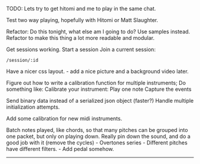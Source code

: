 TODO: Lets try to get hitomi and me to play in the same chat. 

Test two way playing, hopefully with Hitomi or Matt Slaughter.

Refactor:
Do this tonight, what else am I going to do?
Use samples instead.
Refactor to make this thing a lot more readable and modular.

Get sessions working.
    Start a session
    Join a current session:

    /session/:id

Have a nicer css layout. - add a nice picture and a background video later. 

Figure out how to write a calibration function for multiple instruments;
Do something like:
    Calibrate your instrument:
        Play one note 
            Capture the events


Send binary data instead of a serialized json object (faster?)
Handle multiple initialization attempts. 

Add some calibration for new midi instruments.

Batch notes played, like chords, so that many pitches can be grouped into one packet, but only 
on playing down. 
Really pin down the sound, and do a good job with it (remove the cycles)
    - Overtones series 
    - Different pitches have different filters.
    - Add pedal somehow. 

____

